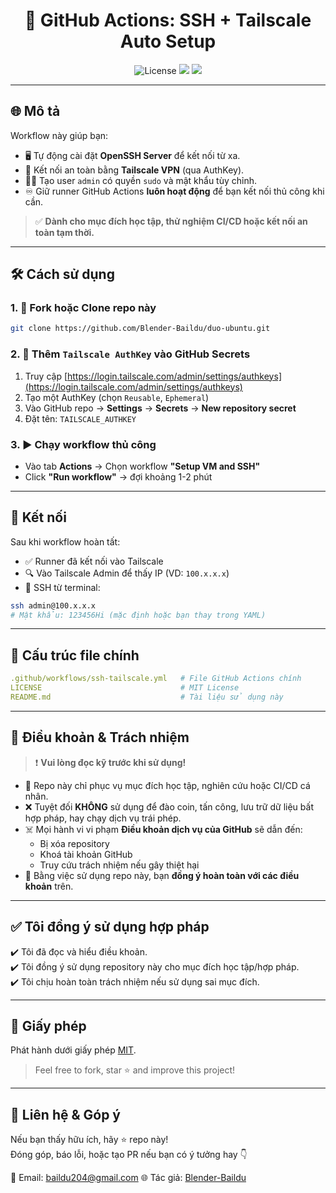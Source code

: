 
<h1 align="center">🚀 GitHub Actions: SSH + Tailscale Auto Setup</h1>

<p align="center">
  <img src="https://img.shields.io/github/license/Blender-Baildu/duo-ubuntu?style=flat-square" alt="License">
  <img src="https://img.shields.io/badge/Tailscale-Enabled-blue?logo=tailscale&style=flat-square">
  <img src="https://img.shields.io/badge/SSH-Server-green?logo=openssh&style=flat-square">
</p>

---

## 🌐 Mô tả

Workflow này giúp bạn:

- 🖥️ Tự động cài đặt **OpenSSH Server** để kết nối từ xa.
- 🔐 Kết nối an toàn bằng **Tailscale VPN** (qua AuthKey).
- 👨‍💻 Tạo user `admin` có quyền `sudo` và mật khẩu tùy chỉnh.
- ♾️ Giữ runner GitHub Actions **luôn hoạt động** để bạn kết nối thủ công khi cần.

> ✅ **Dành cho mục đích học tập, thử nghiệm CI/CD hoặc kết nối an toàn tạm thời.**

---

## 🛠️ Cách sử dụng

### 1. 🌱 Fork hoặc Clone repo này

```bash
git clone https://github.com/Blender-Baildu/duo-ubuntu.git
```

### 2. 🔑 Thêm `Tailscale AuthKey` vào GitHub Secrets

1. Truy cập [https://login.tailscale.com/admin/settings/authkeys](https://login.tailscale.com/admin/settings/authkeys)
2. Tạo một AuthKey (chọn `Reusable`, `Ephemeral`)
3. Vào GitHub repo → **Settings** → **Secrets** → **New repository secret**
4. Đặt tên: `TAILSCALE_AUTHKEY`

### 3. ▶️ Chạy workflow thủ công

- Vào tab **Actions** → Chọn workflow **"Setup VM and SSH"**
- Click **"Run workflow"** → đợi khoảng 1-2 phút

---

## 🧪 Kết nối

Sau khi workflow hoàn tất:

- ✅ Runner đã kết nối vào Tailscale
- 🔍 Vào Tailscale Admin để thấy IP (VD: `100.x.x.x`)
- 🛜 SSH từ terminal:

```bash
ssh admin@100.x.x.x
# Mật khẩu: 123456Hi (mặc định hoặc bạn thay trong YAML)
```

---

## 📄 Cấu trúc file chính

```yaml
.github/workflows/ssh-tailscale.yml   # File GitHub Actions chính
LICENSE                               # MIT License
README.md                             # Tài liệu sử dụng này
```

---

## 📌 Điều khoản & Trách nhiệm

> ❗ **Vui lòng đọc kỹ trước khi sử dụng!**

- 🧠 Repo này chỉ phục vụ mục đích học tập, nghiên cứu hoặc CI/CD cá nhân.
- ❌ Tuyệt đối **KHÔNG** sử dụng để đào coin, tấn công, lưu trữ dữ liệu bất hợp pháp, hay chạy dịch vụ trái phép.
- ☠️ Mọi hành vi vi phạm **Điều khoản dịch vụ của GitHub** sẽ dẫn đến:
  - Bị xóa repository
  - Khoá tài khoản GitHub
  - Truy cứu trách nhiệm nếu gây thiệt hại
- 📜 Bằng việc sử dụng repo này, bạn **đồng ý hoàn toàn với các điều khoản** trên.

---

## ✅ Tôi đồng ý sử dụng hợp pháp

✔️ Tôi đã đọc và hiểu điều khoản.  
✔️ Tôi đồng ý sử dụng repository này cho mục đích học tập/hợp pháp.  
✔️ Tôi chịu hoàn toàn trách nhiệm nếu sử dụng sai mục đích.

---

## 📜 Giấy phép

Phát hành dưới giấy phép [MIT](./LICENSE).

> Feel free to fork, star ⭐ and improve this project!

---

## 💬 Liên hệ & Góp ý

Nếu bạn thấy hữu ích, hãy ⭐ repo này!  
Đóng góp, báo lỗi, hoặc tạo PR nếu bạn có ý tưởng hay 👇

📧 Email: baildu204@gmail.com
🌐 Tác giả: [Blender-Baildu](https://github.com/Blender-Baildu)
